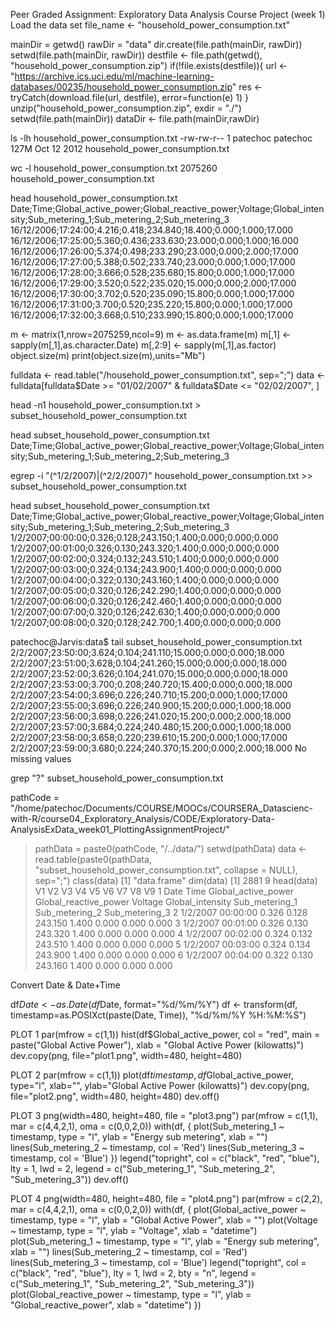 Peer Graded Assignment: Exploratory Data Analysis Course Project (week 1)
Load the data set
file_name <- "household_power_consumption.txt"

mainDir = getwd()
rawDir = "data"
dir.create(file.path(mainDir, rawDir))
setwd(file.path(mainDir, rawDir))
destfile <- file.path(getwd(), "household_power_consumption.zip")
if(!file.exists(destfile)){
        url <- "https://archive.ics.uci.edu/ml/machine-learning-databases/00235/household_power_consumption.zip"
        res <- tryCatch(download.file(url, destfile),
                        error=function(e) 1)
}
unzip("household_power_consumption.zip", exdir = "./")
setwd(file.path(mainDir))
dataDir <- file.path(mainDir,rawDir)

 ls -lh household_power_consumption.txt 
-rw-rw-r-- 1 patechoc patechoc 127M Oct 12  2012 household_power_consumption.txt

 wc -l household_power_consumption.txt
2075260 household_power_consumption.txt

 head household_power_consumption.txt 
Date;Time;Global_active_power;Global_reactive_power;Voltage;Global_intensity;Sub_metering_1;Sub_metering_2;Sub_metering_3
16/12/2006;17:24:00;4.216;0.418;234.840;18.400;0.000;1.000;17.000
16/12/2006;17:25:00;5.360;0.436;233.630;23.000;0.000;1.000;16.000
16/12/2006;17:26:00;5.374;0.498;233.290;23.000;0.000;2.000;17.000
16/12/2006;17:27:00;5.388;0.502;233.740;23.000;0.000;1.000;17.000
16/12/2006;17:28:00;3.666;0.528;235.680;15.800;0.000;1.000;17.000
16/12/2006;17:29:00;3.520;0.522;235.020;15.000;0.000;2.000;17.000
16/12/2006;17:30:00;3.702;0.520;235.090;15.800;0.000;1.000;17.000
16/12/2006;17:31:00;3.700;0.520;235.220;15.800;0.000;1.000;17.000
16/12/2006;17:32:00;3.668;0.510;233.990;15.800;0.000;1.000;17.000

m <- matrix(1,nrow=2075259,ncol=9)
m <- as.data.frame(m)
m[,1] <- sapply(m[,1],as.character.Date)
m[,2:9] <- sapply(m[,1],as.factor)
object.size(m)
print(object.size(m),units="Mb")

fulldata <- read.table("<path-your-data>/household_power_consumption.txt", sep=";")
data     <- fulldata[fulldata$Date >= "01/02/2007" & fulldata$Date <= "02/02/2007", ]


 head -n1 household_power_consumption.txt  > subset_household_power_consumption.txt 

 head subset_household_power_consumption.txt 
Date;Time;Global_active_power;Global_reactive_power;Voltage;Global_intensity;Sub_metering_1;Sub_metering_2;Sub_metering_3

egrep -i "(^1/2/2007)|(^2/2/2007)" household_power_consumption.txt  >> subset_household_power_consumption.txt

 head subset_household_power_consumption.txt 
Date;Time;Global_active_power;Global_reactive_power;Voltage;Global_intensity;Sub_metering_1;Sub_metering_2;Sub_metering_3
1/2/2007;00:00:00;0.326;0.128;243.150;1.400;0.000;0.000;0.000
1/2/2007;00:01:00;0.326;0.130;243.320;1.400;0.000;0.000;0.000
1/2/2007;00:02:00;0.324;0.132;243.510;1.400;0.000;0.000;0.000
1/2/2007;00:03:00;0.324;0.134;243.900;1.400;0.000;0.000;0.000
1/2/2007;00:04:00;0.322;0.130;243.160;1.400;0.000;0.000;0.000
1/2/2007;00:05:00;0.320;0.126;242.290;1.400;0.000;0.000;0.000
1/2/2007;00:06:00;0.320;0.126;242.460;1.400;0.000;0.000;0.000
1/2/2007;00:07:00;0.320;0.126;242.630;1.400;0.000;0.000;0.000
1/2/2007;00:08:00;0.320;0.128;242.700;1.400;0.000;0.000;0.000

patechoc@Jarvis:data$ tail subset_household_power_consumption.txt 
2/2/2007;23:50:00;3.624;0.104;241.110;15.000;0.000;0.000;18.000
2/2/2007;23:51:00;3.628;0.104;241.260;15.000;0.000;0.000;18.000
2/2/2007;23:52:00;3.626;0.104;241.070;15.000;0.000;0.000;18.000
2/2/2007;23:53:00;3.700;0.208;240.720;15.400;0.000;0.000;18.000
2/2/2007;23:54:00;3.696;0.226;240.710;15.200;0.000;1.000;17.000
2/2/2007;23:55:00;3.696;0.226;240.900;15.200;0.000;1.000;18.000
2/2/2007;23:56:00;3.698;0.226;241.020;15.200;0.000;2.000;18.000
2/2/2007;23:57:00;3.684;0.224;240.480;15.200;0.000;1.000;18.000
2/2/2007;23:58:00;3.658;0.220;239.610;15.200;0.000;1.000;17.000
2/2/2007;23:59:00;3.680;0.224;240.370;15.200;0.000;2.000;18.000
No missing values

grep "?" subset_household_power_consumption.txt 


pathCode = "/home/patechoc/Documents/COURSE/MOOCs/COURSERA_Datascienc-with-R/course04_Exploratory_Analysis/CODE/Exploratory-Data-AnalysisExData_week01_PlottingAssignmentProject/"
> pathData = paste0(pathCode, "/../data/")
> setwd(pathData)
> data <- read.table(paste0(pathData, "subset_household_power_consumption.txt", collapse = NULL), sep=";")
> class(data)
[1] "data.frame"
> dim(data)
[1] 2881    9
> head(data)
        V1       V2                  V3                    V4      V5               V6             V7             V8             V9
1     Date     Time Global_active_power Global_reactive_power Voltage Global_intensity Sub_metering_1 Sub_metering_2 Sub_metering_3
2 1/2/2007 00:00:00               0.326                 0.128 243.150            1.400          0.000          0.000          0.000
3 1/2/2007 00:01:00               0.326                 0.130 243.320            1.400          0.000          0.000          0.000
4 1/2/2007 00:02:00               0.324                 0.132 243.510            1.400          0.000          0.000          0.000
5 1/2/2007 00:03:00               0.324                 0.134 243.900            1.400          0.000          0.000          0.000
6 1/2/2007 00:04:00               0.322                 0.130 243.160            1.400          0.000          0.000          0.000

Convert Date & Date+Time 

df$Date <- as.Date(df$Date, format="%d/%m/%Y")
df <- transform(df, timestamp=as.POSIXct(paste(Date, Time)), "%d/%m/%Y %H:%M:%S")


PLOT 1
par(mfrow = c(1,1))
hist(df$Global_active_power, col = "red", main = paste("Global Active Power"),
     xlab = "Global Active Power (kilowatts)")
dev.copy(png, file="plot1.png", width=480, height=480)


PLOT 2
par(mfrow = c(1,1))
plot(df$timestamp,df$Global_active_power, type="l",
     xlab="",
     ylab="Global Active Power (kilowatts)")
dev.copy(png, file="plot2.png", width=480, height=480)
dev.off()

PLOT 3
png(width=480, height=480, file = "plot3.png")
par(mfrow = c(1,1), mar = c(4,4,2,1), oma = c(0,0,2,0))
with(df, {
        plot(Sub_metering_1 ~ timestamp, type = "l", 
             ylab = "Energy sub metering", xlab = "")
        lines(Sub_metering_2 ~ timestamp, col = 'Red')
        lines(Sub_metering_3 ~ timestamp, col = 'Blue')
})
legend("topright", col = c("black", "red", "blue"), lty = 1, lwd = 2, 
       legend = c("Sub_metering_1", "Sub_metering_2", "Sub_metering_3"))
dev.off()

PLOT 4
png(width=480, height=480, file = "plot4.png")
par(mfrow = c(2,2), mar = c(4,4,2,1), oma = c(0,0,2,0))
with(df, {
        plot(Global_active_power ~ timestamp, type = "l", 
             ylab = "Global Active Power", xlab = "")
        plot(Voltage ~ timestamp, type = "l", ylab = "Voltage", xlab = "datetime")
        plot(Sub_metering_1 ~ timestamp, type = "l", ylab = "Energy sub metering",
             xlab = "")
        lines(Sub_metering_2 ~ timestamp, col = 'Red')
        lines(Sub_metering_3 ~ timestamp, col = 'Blue')
        legend("topright", col = c("black", "red", "blue"), lty = 1, lwd = 2, 
               bty = "n",
               legend = c("Sub_metering_1", "Sub_metering_2", "Sub_metering_3"))
        plot(Global_reactive_power ~ timestamp, type = "l", 
             ylab = "Global_reactive_power", xlab = "datetime")
})



